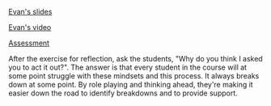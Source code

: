 
[Evan's slides](http://slides.com/evanmoore/learning-to-learn#/)

[Evan's video](https://drive.google.com/a/galvanize.com/file/d/0B5JFrukBL_jpVVZZY3BRZERYdWM/view)

[Assessment](https://students.galvanize.com/assessments/51)

After the exercise for reflection, ask the students, "Why do you think I asked you to act it out?". The answer is that every student in the course will at some point struggle with these mindsets and this process. It always breaks down at some point. By role playing and thinking ahead, they're making it easier down the road to identify breakdowns and to provide support.

